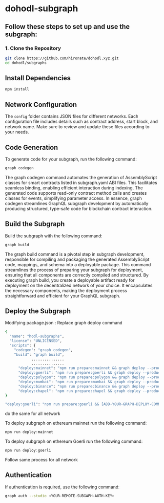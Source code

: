 # dohodl-subgraph

## Follow these steps to set up and use the subgraph:

### 1. Clone the Repository

```bash
git clone https://github.com/hironate/dohodl.xyz.git
cd dohodl/subgraphs

```

## Install Dependencies

```bash
npm install
```

## Network Configuration

The `config` folder contains JSON files for different networks. Each configuration file includes details such as contract address, start block, and network name. Make sure to review and update these files according to your needs.

## Code Generation

To generate code for your subgraph, run the following command:

```bash
graph codegen
```

The graph codegen command automates the generation of AssemblyScript classes for smart contracts listed in subgraph.yaml ABI files. This facilitates seamless binding, enabling efficient interaction during indexing. The generated code supports read-only contract method calls and creates classes for events, simplifying parameter access. In essence, graph codegen streamlines GraphQL subgraph development by automatically producing structured, type-safe code for blockchain contract interaction.

## Build the Subgraph

Build the subgraph with the following command:

```bash
graph build
```

The graph build command is a pivotal step in subgraph development, responsible for compiling and packaging the generated AssemblyScript code, mappings, and schema into a deployable package. This command streamlines the process of preparing your subgraph for deployment, ensuring that all components are correctly compiled and structured. By executing graph build, you create a deployable artifact ready for deployment on the decentralized network of your choice. It encapsulates the necessary components, making the deployment process straightforward and efficient for your GraphQL subgraph.

## Deploy the Subgraph

Modifying package.json :
Replace graph deploy command

```bash
{
  "name": "hodl-subgraphs",
  "license": "UNLICENSED",
  "scripts": {
    "codegen": "graph codegen",
    "build": "graph build",
            ...............
            ...............
      "deploy:mainnet": "npm run prepare:mainnet && graph deploy --product hosted-service hodlmainnet",
      "deploy:goerli": "npm run prepare:goerli && graph deploy --product hosted-service hodlgoerli",
      "deploy:polygon": "npm run prepare:polygon && graph deploy --product hosted-service hodlpolygon",
      "deploy:mumbai": "npm run prepare:mumbai && graph deploy --product hosted-service hodlmumbai",
      "deploy:binance": "npm run prepare:binance && graph deploy --product hosted-service hodlbinance",
      "deploy:chapel": "npm run prepare:chapel && graph deploy --product hosted-service hodlchapel",
}

```

```bash
"deploy:goerli": "npm run prepare:goerli && [ADD-YOUR-GRAPH-DEPLOY-COMMAND]"
```

do the same for all network

To deploy subgraph on ethereum mainnet run the following command:

```bash
npm run deploy:mainnet
```

To deploy subgraph on ethereum Goerli run the following command:

```bash
npm run deploy:goerli
```

Follow same process for all network

## Authentication

If authentication is required, use the following command:

```bash
graph auth --studio <YOUR-REMOTE-SUBGAPH-AUTH-KEY>

```
